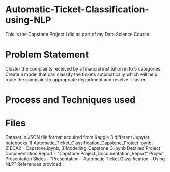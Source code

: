# Automatic-Ticket-Classification-using-NLP
This is the Capstone Project I did as part of my Data Science Course.
# Problem Statement
Cluster the complaints received by a financial institution in to 5 categories. Create a model that can classify the tickets automatically which will help route the complaint to appropriate department and resolve it faster.

# Process and Techniques used 


# Files 
Dataset in JSON file format acquired from Kaggle
3 different Jupyter notebooks 1) Automatic_Ticket_Classification_Capstone_Project.ipynb; 2)EDA2 - Capstone.ipynb; 3)Modelling_Capstone_3.ipynb
Detailed Project Documentation Report - "Capstone Project_Documentation_Report"
Project Presentation Slides - "Presentation - Automatic Ticket Classification - Using NLP"
References provided.
